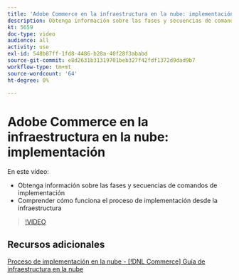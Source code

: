 ```yaml
---
title: 'Adobe Commerce en la infraestructura en la nube: implementación'
description: Obtenga información sobre las fases y secuencias de comandos de implementación. Comprender cómo funciona el proceso de implementación desde la infraestructura​.
kt: 5659
doc-type: video
audience: all
activity: use
exl-id: 548b87ff-1fd8-4486-b28a-40f28f3ababd
source-git-commit: e8d2631b31319701beb327f42fdf1372d9dad9b7
workflow-type: tm+mt
source-wordcount: '64'
ht-degree: 0%

---
```


# Adobe Commerce en la infraestructura en la nube: implementación

En este vídeo:

- Obtenga información sobre las fases y secuencias de comandos de implementación
- Comprender cómo funciona el proceso de implementación desde la infraestructura&#x200B;

>[!VIDEO](https://video.tv.adobe.com/v/35695?quality=12&learn=on)

## Recursos adicionales

[Proceso de implementación en la nube - [!DNL Commerce] Guía de infraestructura en la nube](https://experienceleague.adobe.com/docs/commerce-cloud-service/user-guide/develop/deploy/process.html)
